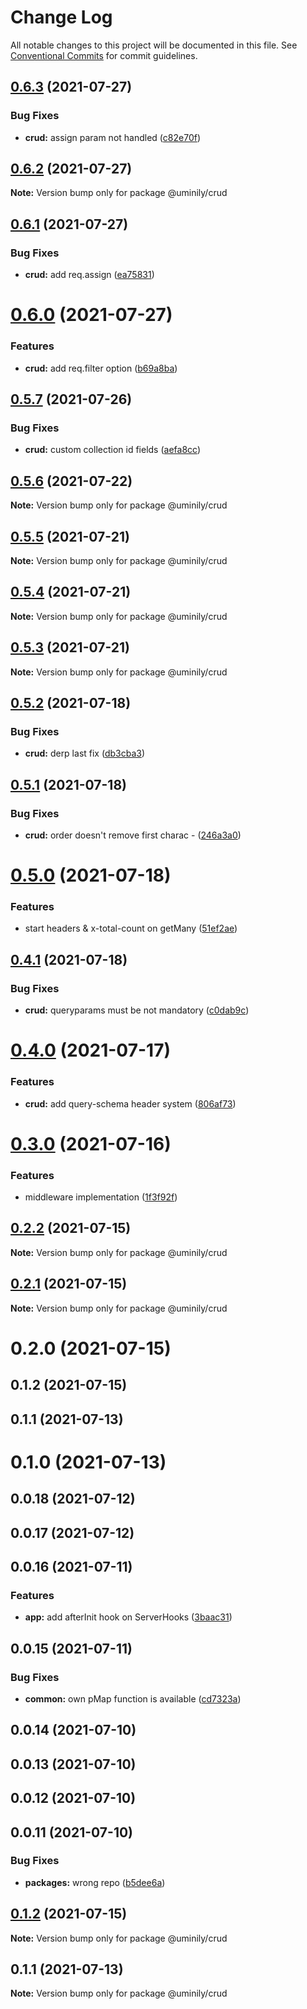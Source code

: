 # Change Log

All notable changes to this project will be documented in this file.
See [Conventional Commits](https://conventionalcommits.org) for commit guidelines.

## [0.6.3](https://github.com/Uminily/kodexo/compare/@uminily/crud@0.6.2...@uminily/crud@0.6.3) (2021-07-27)


### Bug Fixes

* **crud:** assign param not handled ([c82e70f](https://github.com/Uminily/kodexo/commit/c82e70fd91699974e727d2b4df532ad5b11853fd))





## [0.6.2](https://github.com/Uminily/kodexo/compare/@uminily/crud@0.6.1...@uminily/crud@0.6.2) (2021-07-27)

**Note:** Version bump only for package @uminily/crud





## [0.6.1](https://github.com/Uminily/kodexo/compare/@uminily/crud@0.6.0...@uminily/crud@0.6.1) (2021-07-27)


### Bug Fixes

* **crud:** add req.assign ([ea75831](https://github.com/Uminily/kodexo/commit/ea758318c257d7a11806011b66c137e130327a52))





# [0.6.0](https://github.com/Uminily/kodexo/compare/@uminily/crud@0.5.7...@uminily/crud@0.6.0) (2021-07-27)


### Features

* **crud:** add req.filter option ([b69a8ba](https://github.com/Uminily/kodexo/commit/b69a8ba70a93fe0dc085ade97d0f95eb38cc8b94))





## [0.5.7](https://github.com/Uminily/kodexo/compare/@uminily/crud@0.5.6...@uminily/crud@0.5.7) (2021-07-26)


### Bug Fixes

* **crud:** custom collection id fields ([aefa8cc](https://github.com/Uminily/kodexo/commit/aefa8cc69887baa9e36d70deb8d01dc9fd3b7e40))





## [0.5.6](https://github.com/Uminily/kodexo/compare/@uminily/crud@0.5.5...@uminily/crud@0.5.6) (2021-07-22)

**Note:** Version bump only for package @uminily/crud





## [0.5.5](https://github.com/Uminily/kodexo/compare/@uminily/crud@0.5.4...@uminily/crud@0.5.5) (2021-07-21)

**Note:** Version bump only for package @uminily/crud





## [0.5.4](https://github.com/Uminily/kodexo/compare/@uminily/crud@0.5.3...@uminily/crud@0.5.4) (2021-07-21)

**Note:** Version bump only for package @uminily/crud





## [0.5.3](https://github.com/Uminily/kodexo/compare/@uminily/crud@0.5.2...@uminily/crud@0.5.3) (2021-07-21)

**Note:** Version bump only for package @uminily/crud





## [0.5.2](https://github.com/Uminily/kodexo/compare/@uminily/crud@0.5.1...@uminily/crud@0.5.2) (2021-07-18)


### Bug Fixes

* **crud:** derp last fix ([db3cba3](https://github.com/Uminily/kodexo/commit/db3cba3b074d5202dae847e2cc55e569d233f52e))





## [0.5.1](https://github.com/Uminily/kodexo/compare/@uminily/crud@0.5.0...@uminily/crud@0.5.1) (2021-07-18)


### Bug Fixes

* **crud:** order doesn't remove first charac - ([246a3a0](https://github.com/Uminily/kodexo/commit/246a3a045b43c5a530b321dc0ca9bb65187c1fa5))





# [0.5.0](https://github.com/Uminily/kodexo/compare/@uminily/crud@0.4.1...@uminily/crud@0.5.0) (2021-07-18)


### Features

* start headers & x-total-count on getMany ([51ef2ae](https://github.com/Uminily/kodexo/commit/51ef2ae180633a28207cd458a175d8a67da1bf85))





## [0.4.1](https://github.com/Uminily/kodexo/compare/@uminily/crud@0.4.0...@uminily/crud@0.4.1) (2021-07-18)


### Bug Fixes

* **crud:** queryparams must be not mandatory ([c0dab9c](https://github.com/Uminily/kodexo/commit/c0dab9c8304764d862d45e8531cdbc9098db83fd))





# [0.4.0](https://github.com/Uminily/kodexo/compare/@uminily/crud@0.3.0...@uminily/crud@0.4.0) (2021-07-17)


### Features

* **crud:** add query-schema header system ([806af73](https://github.com/Uminily/kodexo/commit/806af732f9fa638782a959f3b90c51faac987a80))





# [0.3.0](https://github.com/Uminily/kodexo/compare/@uminily/crud@0.2.2...@uminily/crud@0.3.0) (2021-07-16)


### Features

* middleware implementation ([1f3f92f](https://github.com/Uminily/kodexo/commit/1f3f92fa8e44b21f9e44520cf9fa5d09ad7f1786))





## [0.2.2](https://github.com/Uminily/kodexo/compare/@uminily/crud@0.2.1...@uminily/crud@0.2.2) (2021-07-15)

**Note:** Version bump only for package @uminily/crud





## [0.2.1](https://github.com/Uminily/kodexo/compare/@uminily/crud@0.2.0...@uminily/crud@0.2.1) (2021-07-15)

**Note:** Version bump only for package @uminily/crud





# 0.2.0 (2021-07-15)



## 0.1.2 (2021-07-15)



## 0.1.1 (2021-07-13)



# 0.1.0 (2021-07-13)



## 0.0.18 (2021-07-12)



## 0.0.17 (2021-07-12)



## 0.0.16 (2021-07-11)


### Features

* **app:** add afterInit hook on ServerHooks ([3baac31](https://github.com/Uminily/kodexo/commit/3baac31f8dd18516a0ffa610de798dd74bf26b10))



## 0.0.15 (2021-07-11)


### Bug Fixes

* **common:** own pMap function is available ([cd7323a](https://github.com/Uminily/kodexo/commit/cd7323a04163e2fa5e13a048ba244ba53fae0cc0))



## 0.0.14 (2021-07-10)



## 0.0.13 (2021-07-10)



## 0.0.12 (2021-07-10)



## 0.0.11 (2021-07-10)


### Bug Fixes

* **packages:** wrong repo ([b5dee6a](https://github.com/Uminily/kodexo/commit/b5dee6a71e411ef01addd9331690d5495d779e03))





## [0.1.2](https://github.com/Uminily/kodexo/compare/v0.1.1...v0.1.2) (2021-07-15)

**Note:** Version bump only for package @uminily/crud





## 0.1.1 (2021-07-13)

**Note:** Version bump only for package @uminily/crud
